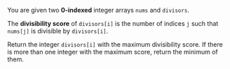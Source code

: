 You are given two **0-indexed** integer arrays `nums` and `divisors`.

The **divisibility score** of `divisors[i]` is the number of indices `j` such that `nums[j]` is divisible by `divisors[i]`.

Return the integer `divisors[i]` with the maximum divisibility score. If there is more than one integer with the maximum score, return the minimum of them.